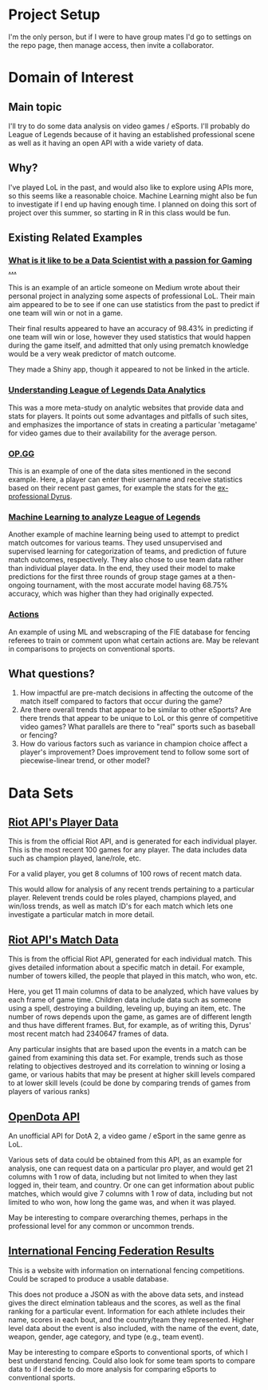 # Project Setup
I'm the only person, but if I were to have group mates I'd go to settings on the repo page, then manage access, then invite a collaborator.

# Domain of Interest

## Main topic
I'll try to do some data analysis on video games / eSports. I'll probably do League of Legends because of it having an established professional scene as well as it having an open API with a wide variety of data.

## Why?
I've played LoL in the past, and would also like to explore using APIs more, so this seems like a reasonable choice. Machine Learning might also be fun to investigate if I end up having enough time. I planned on doing this sort of project over this summer, so starting in R in this class would be fun.

## Existing Related Examples

<!-- TODO: Look at rubric -->

### [What is it like to be a Data Scientist with a passion for Gaming ...](https://towardsdatascience.com/what-is-like-to-be-a-data-scientist-with-a-passion-for-gaming-43c067ad6415)

This is an example of an article someone on Medium wrote about their personal project in analyzing some aspects of professional LoL. Their main aim appeared to be to see if one can use statistics from the past to predict if one team will win or not in a game.

Their final results appeared to have an accuracy of 98.43% in predicting if one team will win or lose, however they used statistics that would happen during the game itself, and admitted that only using prematch knowledge would be a very weak predictor of match outcome.

They made a Shiny app, though it appeared to not be linked in the article.

### [Understanding League of Legends Data Analytics](https://medium.com/snipe-gg/understanding-league-of-legends-data-analytics-c2e5d77b55e6)

This was a more meta-study on analytic websites that provide data and stats for players. It points out some advantages and pitfalls of such sites, and emphasizes the importance of stats in creating a particular 'metagame' for video games due to their availability for the average person.

### [OP.GG](https://na.op.gg/)

This is an example of one of the data sites mentioned in the second example. Here, a player can enter their username and receive statistics based on their recent past games, for example the stats for the [ex-professional Dyrus](https://na.op.gg/summoner/userName=Dyrus).

### [Machine Learning to analyze League of Legends](https://business.blogthinkbig.com/machine-learning-to-analyze-league-of/)

Another example of machine learning being used to attempt to predict match outcomes for various teams. They used unsupervised and supervised learning for categorization of teams, and prediction of future match outcomes, respectively. They also chose to use team data rather than individual player data. In the end, they used their model to make predictions for the first three rounds of group stage games at a then-ongoing tournament, with the most accurate model having  68.75% accuracy, which was higher than they had originally expected.

### [Actions](https://actions.quarte-riposte.com/)

An example of using ML and webscraping of the FIE database for fencing referees to train or comment upon what certain actions are. May be relevant in comparisons to projects on conventional sports.

## What questions?

1. How impactful are pre-match decisions in affecting the outcome of the match itself compared to factors that occur during the game?
2. Are there overall trends that appear to be similar to other eSports? Are there trends that appear to be unique to LoL or this genre of competitive video games? What parallels are there to "real" sports such as baseball or fencing?
3. How do various factors such as variance in champion choice affect a player's improvement? Does improvement tend to follow some sort of piecewise-linear trend, or other model?

# Data Sets

## [Riot API's Player Data](https://developer.riotgames.com/apis#match-v4)

This is from the official Riot API, and is generated for each individual player. This is the most recent 100 games for any player. The data includes data such as champion played, lane/role, etc.

For a valid player, you get 8 columns of 100 rows of recent match data.

This would allow for analysis of any recent trends pertaining to a particular player. Relevent trends could be roles played, champions played, and win/loss trends, as well as match ID's for each match which lets one investigate a particular match in more detail.

## [Riot API's Match Data](https://developer.riotgames.com/apis#match-v4/GET_getMatch)

This is from the official Riot API, generated for each individual match. This gives detailed information about a specific match in detail. For example, number of towers killed, the people that played in this match, who won, etc.

Here, you get 11 main columns of data to be analyzed, which have values by each frame of game time. Children data include data such as someone using a spell, destroying a building, leveling up, buying an item, etc. The number of rows depends upon the game, as games are of different length and thus have different frames. But, for example, as of writing this, Dyrus' most recent match had 2340647 frames of data.

Any particular insights that are based upon the events in a match can be gained from examining this data set. For example, trends such as those relating to objectives destroyed and its correlation to winning or losing a game, or various habits that may be present at higher skill levels compared to at lower skill levels (could be done by comparing trends of games from players of various ranks)

## [OpenDota API](https://docs.opendota.com/)

An unofficial API for DotA 2, a video game / eSport in the same genre as LoL.

Various sets of data could be obtained from this API, as an example for analysis, one can request data on a particular pro player, and would get 21 columns with 1 row of data, including but not limited to when they last logged in, their team, and country. Or one can get information about public matches, which would give 7 columns with 1 row of data, including but not limited to who won, how long the game was, and when it was played.

May be interesting to compare overarching themes, perhaps in the professional level for any common or uncommon trends.

## [International Fencing Federation Results](https://fie.org/competitions)

This is a website with information on international fencing competitions. Could be scraped to produce a usable database.

<!-- https://www.reddit.com/r/Fencing/comments/bogvnb/machine_learningsports_analysis/ -->

This does not produce a JSON as with the above data sets, and instead gives the direct elmination tableaus and the scores, as well as the final ranking for a particular event. Information for each athlete includes their name, scores in each bout, and the country/team they represented. Higher level data about the event is also included, with the name of the event, date, weapon, gender, age category, and type (e.g., team event).

May be interesting to compare eSports to conventional sports, of which I best understand fencing. Could also look for some team sports to compare data to if I decide to do more analysis for comparing eSports to conventional sports.
